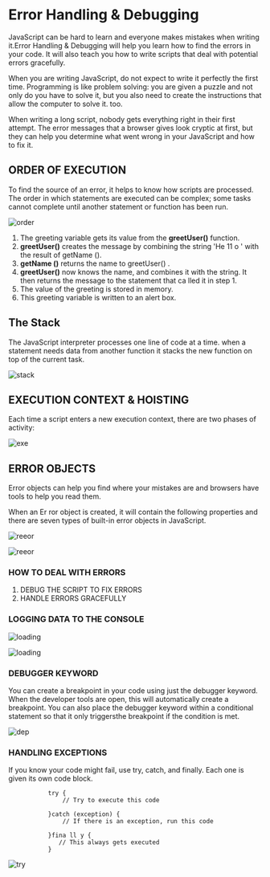 # Error Handling & Debugging

 JavaScript can be hard to learn and everyone makes mistakes when writing it.Error Handling & Debugging will help you learn
how to find the errors in your code. It will also teach you how to write scripts that deal with potential errors gracefully.

When you are writing JavaScript, do not expect to write it perfectly the first time. Programming is like problem solving: you are given a puzzle and not only do you have to solve it, but you also need to create the instructions that allow the computer to solve it. too.

When writing a long script, nobody gets everything right in their first attempt. The error messages that a browser gives look cryptic at first, but they can help you determine what went wrong in your JavaScript and how to fix it.


## ORDER OF EXECUTION

To find the source of an error, it helps to know how scripts are processed. The order in which statements are executed can be complex; some tasks cannot complete until another statement or function has been run.

![order](or.png)


1. The greeting variable gets its value from the **greetUser()** function.
2. **greetUser()** creates the message by combining the string 'He 11 o ' with the result of getName ().
3. **getName ()** returns the name to greetUser() .
2. **greetUser()** now knows the name, and combines it with the string. It then returns the message to the statement that ca lled it in step 1.
1. The value of the greeting is stored in memory.
4. This greeting variable is written to an alert box.


## The Stack

The JavaScript interpreter processes one line of code at a time. when a statement needs data from another function it stacks the new function on top of the current task.

![stack](st.png)


## EXECUTION CONTEXT & HOISTING

Each time a script enters a new execution context, there are two phases of activity:

![exe](ho.png)


## ERROR OBJECTS

Error objects can help you find where your mistakes are and browsers have tools to help you read them.

When an Er ror object is created, it will contain the following properties and there are seven types of built-in error objects in
JavaScript.


![reeor](er.png)

![reeor](err.png)


### HOW TO DEAL WITH ERRORS

1. DEBUG THE SCRIPT TO FIX ERRORS
2. HANDLE ERRORS GRACEFULLY


### LOGGING DATA TO THE CONSOLE

![loading](lo.png)


![loading](loa.png)


### DEBUGGER KEYWORD

You can create a breakpoint in your code using just the debugger keyword. When the developer tools are open, this will automatically create a breakpoint.
You can also place the debugger keyword within a conditional statement so that it only triggersthe breakpoint if the condition is met.


![dep](dep.png)

### HANDLING EXCEPTIONS

If you know your code might fail, use try, catch, and finally. Each one is given its own code block.

               try {
                   // Try to execute this code
                   
               }catch (exception) {
                   // If there is an exception, run this code
                   
               }fina ll y {
                  // This always gets executed
               }

![try](try.png)






